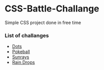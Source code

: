 # CSS-Battle-Challange
Simple CSS project done in free time 

### List of challanges
- [Dots](https://cssbattle.dev/play/109)
- [Pokeball](https://cssbattle.dev/play/95)
- [Sunrays](https://cssbattle.dev/play/110)
- [Rain Drops](https://cssbattle.dev/play/111)
